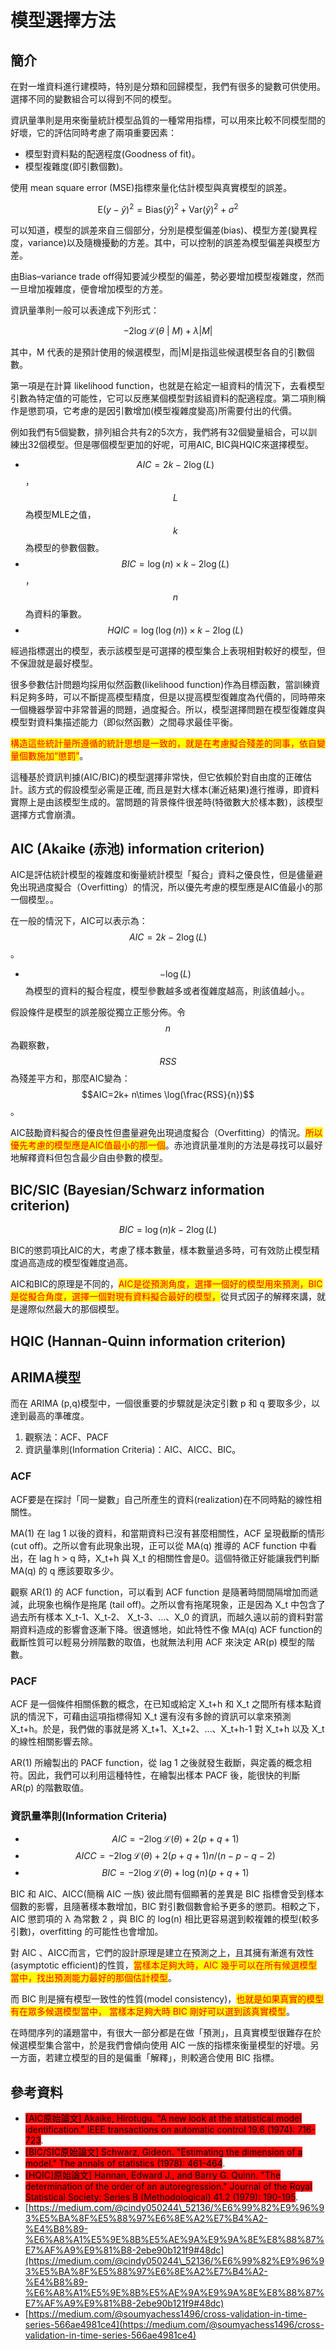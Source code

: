 # 模型選擇方法

## 簡介

在對一堆資料進行建模時，特別是分類和回歸模型，我們有很多的變數可供使用。選擇不同的變數組合可以得到不同的模型。

資訊量準則是用來衡量統計模型品質的一種常用指標，可以用來比較不同模型間的好壞，它的評估同時考慮了兩項重要因素：

* 模型對資料點的配適程度(Goodness of fit)。
* &#x20;模型複雜度(即引數個數)。

使用 mean square error (MSE)指標來量化估計模型與真實模型的誤差。

$$\mathrm{E}(y-\hat{y})^2 = \mathrm{Bias}(\hat{y})^2+\mathrm{Var}(\hat{y})^2+\sigma^2$$

可以知道，模型的誤差來自三個部分，分別是模型偏差(bias)、模型方差(變異程度，variance)以及隨機擾動的方差。其中，可以控制的誤差為模型偏差與模型方差。

由Bias–variance trade off得知要減少模型的偏差，勢必要增加模型複雜度，然而一旦增加複雜度，便會增加模型的方差。

資訊量準則一般可以表達成下列形式：

$$-2 \log \mathcal{L}(\theta~|~M) + \lambda |M|$$

其中，M 代表的是預計使用的候選模型，而|M|是指這些候選模型各自的引數個數。

第一項是在計算 likelihood function，也就是在給定一組資料的情況下，去看模型引數為特定值的可能性，它可以反應某個模型對該組資料的配適程度。第二項則稱作是懲罰項，它考慮的是因引數增加(模型複雜度變高)所需要付出的代價。

例如我們有5個變數，排列組合共有2的5次方，我們將有32個變量組合，可以訓練出32個模型。但是哪個模型更加的好呢，可用AIC, BIC與HQIC來選擇模型。

* $$AIC=2k-2\log(L)$$，$$L$$為模型MLE之值，$$k$$為模型的參數個數。
* $$BIC=\log(n)\times k - 2\log(L)$$，$$n$$為資料的筆數。
* $$HQIC=\log(\log(n))\times k -2 \log (L)$$

經過指標選出的模型，表示該模型是可選擇的模型集合上表現相對較好的模型，但不保證就是最好模型。

很多參數估計問題均採用似然函數(likelihood function)作為目標函數，當訓練資料足夠多時，可以不斷提高模型精度，但是以提高模型復雜度為代價的，同時帶來一個機器學習中非常普遍的問題，過度擬合。所以，模型選擇問題在模型復雜度與模型對資料集描述能力（即似然函數）之間尋求最佳平衡。

<mark style="color:red;">構造這些統計量所遵循的統計思想是一致的，就是在考慮擬合殘差的同事，依自變量個數施加“懲罰”</mark>。

這種基於資訊判據(AIC/BIC)的模型選擇非常快，但它依賴於對自由度的正確估計。該方式的假設模型必需是正確, 而且是對大樣本(漸近結果)進行推導，即資料實際上是由該模型生成的。當問題的背景條件很差時(特徵數大於樣本數)，該模型選擇方式會崩潰。

## AIC (Akaike (赤池) information criterion)

AIC是評估統計模型的複雜度和衡量統計模型「擬合」資料之優良性，但是儘量避免出現過度擬合（Overfitting）的情況，所以優先考慮的模型應是AIC值最小的那一個模型。。

在一般的情況下，AIC可以表示為：$$AIC=2k-2 \log(L)$$。

* $$-\log(L)$$​為模型的資料的擬合程度，模型參數越多或者復雜度越高，則該值越小。。

假設條件是模型的誤差服從獨立正態分佈。令$$n$$為觀察數，$$RSS$$為殘差平方和，那麼AIC變為：$$AIC=2k+ n\times \log(\frac{RSS}{n})$$。

AIC鼓勵資料擬合的優良性但盡量避免出現過度擬合（Overfitting）的情況。<mark style="color:red;">所以優先考慮的模型應是AIC值最小的那一個</mark>。赤池資訊量准則的方法是尋找可以最好地解釋資料但包含最少自由參數的模型。

## BIC/SIC (Bayesian/Schwarz information criterion)

$$BIC=\log(n)k - 2 \log(L)$$

BIC的懲罰項比AIC的大，考慮了樣本數量，樣本數量過多時，可有效防止模型精度過高造成的模型復雜度過高。

AIC和BIC的原理是不同的，<mark style="color:red;">AIC是從預測角度，選擇一個好的模型用來預測，BIC是從擬合角度，選擇一個對現有資料擬合最好的模型，</mark>從貝式因子的解釋來講，就是邊際似然最大的那個模型。

## HQIC (Hannan-Quinn information criterion)



## ARIMA模型

而在 ARIMA (p,q)模型中，一個很重要的步驟就是決定引數 p 和 q 要取多少，以達到最高的準確度。

1. 觀察法：ACF、PACF&#x20;
2. 資訊量準則(Information Criteria)：AIC、AICC、BIC。

### ACF

ACF要是在探討「同一變數」自己所產生的資料(realization)在不同時點的線性相關性。

MA(1) 在 lag 1 以後的資料，和當期資料已沒有甚麼相關性，ACF 呈現截斷的情形(cut off)。之所以會有此現象出現，正可以從 MA(q) 推導的 ACF function 中看出，在 lag h > q 時，X\_t+h 與 X\_t 的相關性會是0。這個特徵正好能讓我們判斷 MA(q) 的 q 應該要取多少。

觀察 AR(1) 的 ACF function，可以看到 ACF function 是隨著時間間隔增加而遞減，此現象也稱作是拖尾 (tail off)。之所以會有拖尾現象，正是因為 X\_t 中包含了過去所有樣本 X\_t-1、X\_t-2、 X\_t-3、…、X\_0 的資訊，而越久遠以前的資料對當期資料造成的影響會逐漸下降。很遺憾地，如此特性不像 MA(q) ACF function的截斷性質可以輕易分辨階數的取值，也就無法利用 ACF 來決定 AR(p) 模型的階數。

### PACF

ACF 是一個條件相關係數的概念，在已知或給定 X\_t+h 和 X\_t 之間所有樣本點資訊的情況下，可藉由這項指標得知 X\_t 還有沒有多餘的資訊可以拿來預測 X\_t+h。於是，我們做的事就是將 X\_t+1、X\_t+2、…、X\_t+h-1 對 X\_t+h 以及 X\_t 的線性相關影響去除。

AR(1) 所繪製出的 PACF function，從 lag 1 之後就發生截斷，與定義的概念相符。因此，我們可以利用這種特性，在繪製出樣本 PACF 後，能很快的判斷 AR(p) 的階數取值。

### 資訊量準則(Information Criteria)

* $$AIC=-2 \log \mathcal{L}(\theta) + 2 (p+q+1)$$
* $$AICC=-2 \log \mathcal{L}(\theta) + 2 (p+q+1)n/(n-p-q-2)$$
* $$BIC=-2 \log \mathcal{L}(\theta) + \log (n)(p+q+1)$$

BIC 和 AIC、AICC(簡稱 AIC 一族) 彼此間有個顯著的差異是 BIC 指標會受到樣本個數的影響，且隨著樣本數增加，BIC 對引數個數會給予更多的懲罰。相較之下，AIC 懲罰項的 λ 為常數 2 ，與 BIC 的 log(n) 相比更容易選到較複雜的模型(較多引數)，overfitting 的可能性也會增加。

對 AIC 、AICC而言，它們的設計原理是建立在預測之上，且其擁有漸進有效性(asymptotic efficient)的性質，<mark style="color:red;">當樣本足夠大時，AIC 幾乎可以在所有候選模型當中，找出預測能力最好的那個估計模型</mark>。

而 BIC 則是擁有模型一致性的性質(model consistency)，<mark style="color:red;">也就是如果真實的模型有在眾多候選模型當中， 當樣本足夠大時 BIC 剛好可以選到該真實模型</mark>。

在時間序列的議題當中，有很大一部分都是在做「預測」，且真實模型很難存在於候選模型集合當中，於是我們會傾向使用 AIC 一族的指標來衡量模型的好壞。另一方面，若建立模型的目的是偏重「解釋」，則較適合使用 BIC 指標。

## 參考資料

* <mark style="background-color:red;">\[AIC原始論文] Akaike, Hirotugu. "A new look at the statistical model identification." IEEE transactions on automatic control 19.6 (1974): 716-723</mark>.
* <mark style="background-color:red;">\[BIC/SIC原始論文] Schwarz, Gideon. "Estimating the dimension of a model." The annals of statistics (1978): 461-464</mark>.
* <mark style="background-color:red;">\[HQIC]原始論文] Hannan, Edward J., and Barry G. Quinn. "The determination of the order of an autoregression." Journal of the Royal Statistical Society: Series B (Methodological) 41.2 (1979): 190-195</mark>.
* [https://medium.com/@cindy050244\_52136/%E6%99%82%E9%96%93%E5%BA%8F%E5%88%97%E6%8E%A2%E7%B4%A2-%E4%B8%89-%E6%A8%A1%E5%9E%8B%E5%AE%9A%E9%9A%8E%E8%88%87%E7%AF%A9%E9%81%B8-2ebe90b121f9#48dc](https://medium.com/@cindy050244\_52136/%E6%99%82%E9%96%93%E5%BA%8F%E5%88%97%E6%8E%A2%E7%B4%A2-%E4%B8%89-%E6%A8%A1%E5%9E%8B%E5%AE%9A%E9%9A%8E%E8%88%87%E7%AF%A9%E9%81%B8-2ebe90b121f9#48dc)
* [https://medium.com/@soumyachess1496/cross-validation-in-time-series-566ae4981ce4](https://medium.com/@soumyachess1496/cross-validation-in-time-series-566ae4981ce4)
